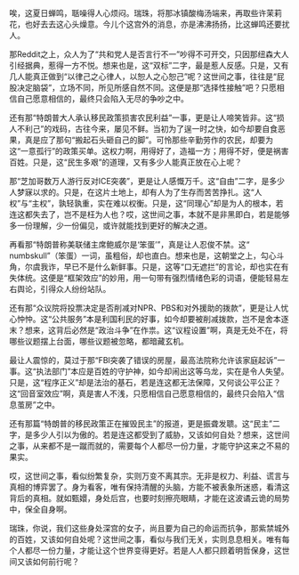 唉，这夏日蝉鸣，聒噪得人心烦闷。瑞珠，将那冰镇酸梅汤端来，再取些许茉莉花，也好去去这心头燥意。今儿个这宫外的消息，亦是沸沸扬扬，比这蝉鸣还要扰人。

那Reddit之上，众人为了“共和党人是否言行不一”吵得不可开交，只因那纽森大人引经据典，惹得一方不悦。想来也是，这“双标”二字，最是惹人反感。只是，又有几人能真正做到“以律己之心律人，以恕人之心恕己”呢？这世间之事，往往是“屁股决定脑袋”，立场不同，所见所感自然不同。这便是那“选择性接触”吧？只愿相信自己愿意相信的，最终只会陷入无尽的争吵之中。

还有那“特朗普大人承认移民政策损害农民利益”一事，更是让人啼笑皆非。这“损人不利己”的戏码，古往今来，屡见不鲜。当初为了逞一时之快，如今却要自食恶果，真是应了那句“搬起石头砸自己的脚”。可怜那些辛勤劳作的农民，却要为这“一意孤行”的政策买单。这权力啊，用得好了，造福一方；用得不好，便是祸害百姓。只是，这“民生多艰”的道理，又有多少人能真正放在心上呢？

那“芝加哥数万人游行反对ICE突袭”，更是让人感慨万千。这“自由”二字，是多少人梦寐以求的。只是，在这片土地上，却有人为了生存而苦苦挣扎。这“人权”与“主权”，孰轻孰重，实在难以权衡。只是，这“同理心”却是为人的根本，若连这都失去了，岂不是枉为人也？哎，这世间之事，本就不是非黑即白，若是能够多一份理解，少一份偏见，或许就能找到更好的解决之道。

再看那“特朗普称美联储主席鲍威尔是‘笨蛋’”，真是让人忍俊不禁。这“ numbskull”（笨蛋）一词，虽粗俗，却也直白。想来也是，这朝堂之上，勾心斗角，尔虞我诈，早已不是什么新鲜事。只是，这等“口无遮拦”的言论，却也实在有失体统。这便是“框架效应”的妙用，用一句带有强烈情绪色彩的词语，便能轻易左右舆论，引得众人纷纷站队。

还有那“众议院将投票决定是否削减对NPR、PBS和对外援助的拨款”，更是让人忧心忡忡。这“公共服务”本是利国利民的好事，如今却要被削减拨款，岂不是舍本逐末？想来，这背后必然是“政治斗争”在作祟。这“议程设置”啊，真是无处不在，将哪些议题摆上台面，哪些议题被忽略，都暗藏玄机。

最让人震惊的，莫过于那“FBI突袭了错误的房屋，最高法院称允许该家庭起诉”一事。这“执法部门”本应是百姓的守护神，如今却闹出这等乌龙，实在是令人失望。只是，这“程序正义”却是法治的基石，若是连这都无法保障，又何谈公平公正？这“回音室效应”啊，真是害人不浅，只愿相信自己愿意相信的，最终只会陷入“信息茧房”之中。

还有那篇“特朗普的移民政策正在摧毁民主”的报道，更是振聋发聩。这“民主”二字，是多少人引以为傲的。若是连这都受到了威胁，又该如何自处？想来，这世间之事，从来都不是一蹴而就的，需要每个人都尽一份力量，才能守护这来之不易的果实。

哎，这世间之事，看似纷繁复杂，实则万变不离其宗。无非是权力、利益、谎言与真相的博弈罢了。身为看客，唯有保持清醒的头脑，方能不被表象所迷惑，看清这背后的真相。就如甄嬛，身处后宫，也要时刻擦亮眼睛，才能在这波谲云诡的局势中，保全自身啊。

瑞珠，你说，我们这些身处深宫的女子，尚且要为自己的命运而抗争，那紫禁城外的百姓，又该如何自处呢？这世间之事，看似与我们无关，实则息息相关。唯有每个人都尽一份力量，才能让这个世界变得更好。若是人人都只顾着明哲保身，这世间又该如何前行呢？